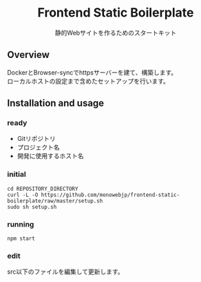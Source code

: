 <div style="text-align: center;">
<h1>Frontend Static Boilerplate</h1>
<p>静的Webサイトを作るためのスタートキット</p>
</div>

## Overview
DockerとBrowser-syncでhttpsサーバーを建て、構築します。  
ローカルホストの設定まで含めたセットアップを行います。

## Installation and usage 
### ready
- Gitリポジトリ
- プロジェクト名
- 開発に使用するホスト名
### initial
```shell script
cd REPOSITORY_DIRECTORY
curl -L -O https://github.com/monowebjp/frontend-static-boilerplate/raw/master/setup.sh
sudo sh setup.sh
```
### running
```shell script
npm start
```
### edit
src以下のファイルを編集して更新します。
